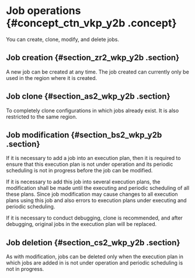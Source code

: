 # Job operations {#concept_ctn_vkp_y2b .concept}

You can create, clone, modify, and delete jobs.

## Job creation {#section_zr2_wkp_y2b .section}

A new job can be created at any time. The job created can currently only be used in the region where it is created.

## Job clone {#section_as2_wkp_y2b .section}

To completely clone configurations in which jobs already exist. It is also restricted to the same region.

## Job modification {#section_bs2_wkp_y2b .section}

If it is necessary to add a job into an execution plan, then it is required to ensure that this execution plan is not under operation and its periodic scheduling is not in progress before the job can be modified.

If it is necessary to add this job into several execution plans, the modification shall be made until the executing and periodic scheduling of all these plans. Since job modification may cause changes to all execution plans using this job and also errors to execution plans under executing and periodic scheduling.

If it is necessary to conduct debugging, clone is recommended, and after debugging, original jobs in the execution plan will be replaced.

## Job deletion {#section_cs2_wkp_y2b .section}

As with modification, jobs can be deleted only when the execution plan in which jobs are added in is not under operation and periodic scheduling is not in progress.


